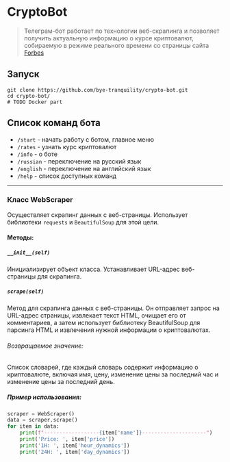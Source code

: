 # CryptoBot

> Телеграм-бот работает по технологии веб-скрапинга и позволяет получить актуальную информацию о курсе криптовалют, собираемую в режиме реального времени со страницы сайта [Forbes](https://www.forbes.com/digital-assets/crypto-prices/)

## Запуск
```
git clone https://github.com/bye-tranquility/crypto-bot.git
cd crypto-bot/
# TODO Docker part
```

## Список команд бота

- `/start` - начать работу с ботом, главное меню
- `/rates` - узнать курс криптовалют
- `/info` - о боте
- `/russian` - переключение на русский язык
- `/english` - переключение на английский язык
- `/help` - список доступных команд

***

### Класс WebScraper

Осуществляет скрапинг данных с веб-страницы. Использует библиотеки `requests` и `BeautifulSoup` для этой цели.

#### Методы:

##### `__init__(self)`

Инициализирует объект класса. Устанавливает URL-адрес веб-страницы для скрапинга.

##### `scrape(self)`

Метод для скрапинга данных с веб-страницы. Он отправляет запрос на URL-адрес страницы, извлекает текст HTML, очищает его от комментариев, а затем использует библиотеку BeautifulSoup для парсинга HTML и извлечения нужной информации о криптовалютах.

###### Возвращаемое значение:
Список словарей, где каждый словарь содержит информацию о криптовалюте, включая имя, цену, изменение цены за последний час и изменение цены за последний день.

##### Пример использования:

```python
scraper = WebScraper()
data = scraper.scrape()
for item in data:
    print(f"------------------{item['name']}---------------------")
    print('Price: ', item['price'])
    print('1H: ', item['hour_dynamics'])
    print('24H: ', item['day_dynamics'])
```
